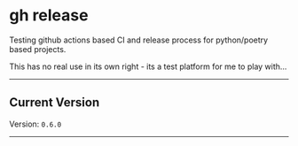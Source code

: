 # gh release

Testing github actions based CI and release process for python/poetry based
projects.

This has no real use in its own right - its a test platform for me to play
with...

----

## Current Version

Version: `0.6.0`

----
